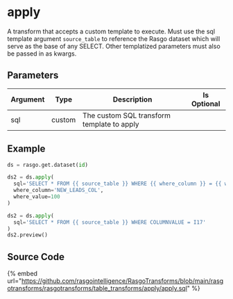 

# apply

A transform that accepts a custom template to execute. Must use the sql template argument `source_table` to reference the Rasgo dataset which will serve as the base of any SELECT. Other templatized parameters must also be passed in as kwargs.

## Parameters

| Argument |  Type  |                Description                 | Is Optional |
| -------- | ------ | ------------------------------------------ | ----------- |
| sql      | custom | The custom SQL transform template to apply |             |


## Example

```python
ds = rasgo.get.dataset(id)

ds2 = ds.apply(
  sql='SELECT * FROM {{ source_table }} WHERE {{ where_column }} = {{ where_value }}',
  where_column='NEW_LEADS_COL',
  where_value=100
)

ds2 = ds.apply(
  sql='SELECT * FROM {{ source_table }} WHERE COLUMNVALUE = I17'
)
ds2.preview()

```

## Source Code

{% embed url="https://github.com/rasgointelligence/RasgoTransforms/blob/main/rasgotransforms/rasgotransforms/table_transforms/apply/apply.sql" %}

